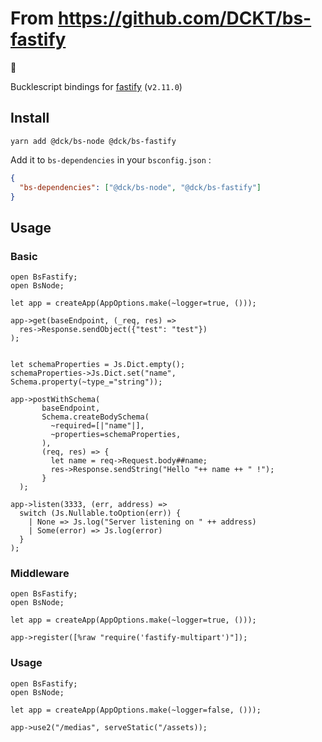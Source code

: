# From https://github.com/DCKT/bs-fastify

🚧

Bucklescript bindings for [fastify](https://www.fastify.io/) (v`2.11.0`)

## Install

```
yarn add @dck/bs-node @dck/bs-fastify
```

Add it to `bs-dependencies` in your `bsconfig.json` :

```json
{
  "bs-dependencies": ["@dck/bs-node", "@dck/bs-fastify"]
}
```

## Usage

### Basic

```reason
open BsFastify;
open BsNode;

let app = createApp(AppOptions.make(~logger=true, ()));

app->get(baseEndpoint, (_req, res) =>
  res->Response.sendObject({"test": "test"})
);


let schemaProperties = Js.Dict.empty();
schemaProperties->Js.Dict.set("name", Schema.property(~type_="string"));

app->postWithSchema(
       baseEndpoint,
       Schema.createBodySchema(
         ~required=[|"name"|],
         ~properties=schemaProperties,
       ),
       (req, res) => {
         let name = req->Request.body##name;
         res->Response.sendString("Hello "++ name ++ " !");
       }
  );

app->listen(3333, (err, address) =>
  switch (Js.Nullable.toOption(err)) {
    | None => Js.log("Server listening on " ++ address)
    | Some(error) => Js.log(error)
  }
);
```

### Middleware

```reason
open BsFastify;
open BsNode;

let app = createApp(AppOptions.make(~logger=true, ()));

app->register([%raw "require('fastify-multipart')"]);
```

### Usage

```reason
open BsFastify;
open BsNode;

let app = createApp(AppOptions.make(~logger=false, ()));

app->use2("/medias", serveStatic("/assets));
```
